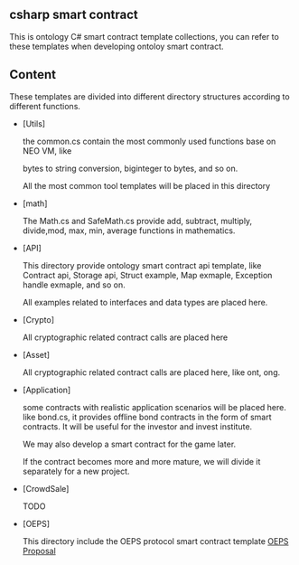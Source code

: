 ## csharp smart contract  
This is ontology C# smart contract template collections, you can refer to these templates when developing ontoloy smart contract.

## Content

These templates are divided into different directory structures according to different functions.

- [Utils] 

  the common.cs contain the most commonly used functions base on NEO VM, like

  bytes to string conversion, biginteger to bytes, and so on.

  All the most common tool templates will be placed in this directory

- [math]

  The  Math.cs and SafeMath.cs provide add, subtract, multiply, divide,mod, max, min, average functions in mathematics.

- [API]

  This directory provide ontology smart contract api template, like Contract api, Storage api, Struct example, Map exmaple, Exception handle exmaple, and so on.

   All examples related to interfaces and data types are placed here.

- [Crypto]

  All cryptographic related contract calls are placed here

- [Asset]

  All cryptographic related contract calls are placed here, like  ont, ong.

- [Application]

  some  contracts with realistic application scenarios will be placed here. like bond.cs, it provides offline bond contracts in the form of smart contracts. It will be useful for the investor and invest institute.

  We may also develop a smart contract for the game later.

  If the contract becomes more and more mature, we will divide it separately for a new project.

- [CrowdSale]

  TODO
  
- [OEPS]
  
  This directory include the OEPS protocol smart contract template
  [OEPS Proposal]( https://github.com/ontio/OEPs/tree/master/OEPS)
 

